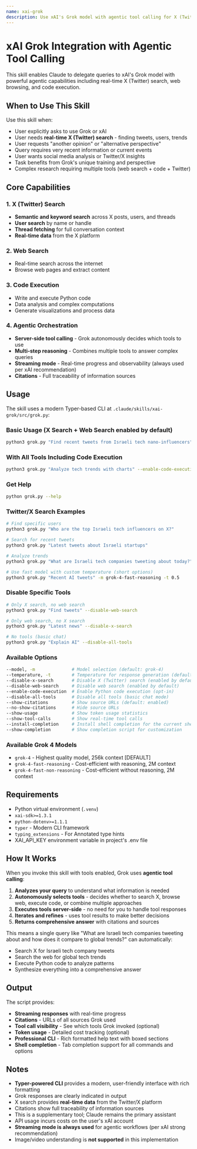 ```yaml
---
name: xai-grok
description: Use xAI's Grok model with agentic tool calling for X (Twitter) search, web search, code execution, and real-time data access. Invoke when user needs Twitter/X insights, current events, alternative perspectives, or complex multi-step research.
---
```


# xAI Grok Integration with Agentic Tool Calling

This skill enables Claude to delegate queries to xAI's Grok model with powerful agentic capabilities including real-time X (Twitter) search, web browsing, and code execution.

## When to Use This Skill

Use this skill when:
- User explicitly asks to use Grok or xAI
- User needs **real-time X (Twitter) search** - finding tweets, users, trends
- User requests "another opinion" or "alternative perspective"
- Query requires very recent information or current events
- User wants social media analysis or Twitter/X insights
- Task benefits from Grok's unique training and perspective
- Complex research requiring multiple tools (web search + code + Twitter)

## Core Capabilities

### 1. X (Twitter) Search
- **Semantic and keyword search** across X posts, users, and threads
- **User search** by name or handle
- **Thread fetching** for full conversation context
- **Real-time data** from the X platform

### 2. Web Search
- Real-time search across the internet
- Browse web pages and extract content

### 3. Code Execution
- Write and execute Python code
- Data analysis and complex computations
- Generate visualizations and process data

### 4. Agentic Orchestration
- **Server-side tool calling** - Grok autonomously decides which tools to use
- **Multi-step reasoning** - Combines multiple tools to answer complex queries
- **Streaming mode** - Real-time progress and observability (always used per xAI recommendation)
- **Citations** - Full traceability of information sources

## Usage

The skill uses a modern Typer-based CLI at `.claude/skills/xai-grok/src/grok.py`:

### Basic Usage (X Search + Web Search enabled by default)

```bash
python3 grok.py "Find recent tweets from Israeli tech nano-influencers"
```

### With All Tools Including Code Execution

```bash
python3 grok.py "Analyze tech trends with charts" --enable-code-execution
```

### Get Help

```bash
python grok.py --help
```

### Twitter/X Search Examples

```bash
# Find specific users
python3 grok.py "Who are the top Israeli tech influencers on X?"

# Search for recent tweets
python3 grok.py "Latest tweets about Israeli startups"

# Analyze trends
python3 grok.py "What are Israeli tech companies tweeting about today?"

# Use fast model with custom temperature (short options)
python3 grok.py "Recent AI tweets" -m grok-4-fast-reasoning -t 0.5
```

### Disable Specific Tools

```bash
# Only X search, no web search
python3 grok.py "Find tweets" --disable-web-search

# Only web search, no X search
python3 grok.py "Latest news" --disable-x-search

# No tools (basic chat)
python3 grok.py "Explain AI" --disable-all-tools
```

### Available Options

```bash
--model, -m              # Model selection (default: grok-4)
--temperature, -t        # Temperature for response generation (default: 0.3)
--disable-x-search       # Disable X (Twitter) search (enabled by default)
--disable-web-search     # Disable web search (enabled by default)
--enable-code-execution  # Enable Python code execution (opt-in)
--disable-all-tools      # Disable all tools (basic chat mode)
--show-citations         # Show source URLs (default: enabled)
--no-show-citations      # Hide source URLs
--show-usage             # Show token usage statistics
--show-tool-calls        # Show real-time tool calls
--install-completion     # Install shell completion for the current shell
--show-completion        # Show completion script for customization
```

### Available Grok 4 Models

- `grok-4` - Highest quality model, 256k context [DEFAULT]
- `grok-4-fast-reasoning` - Cost-efficient with reasoning, 2M context
- `grok-4-fast-non-reasoning` - Cost-efficient without reasoning, 2M context

## Requirements

- Python virtual environment (`.venv`)
- `xai-sdk>=1.3.1`
- `python-dotenv>=1.1.1`
- `typer` - Modern CLI framework
- `typing_extensions` - For Annotated type hints
- XAI_API_KEY environment variable in project's .env file

## How It Works

When you invoke this skill with tools enabled, Grok uses **agentic tool calling**:

1. **Analyzes your query** to understand what information is needed
2. **Autonomously selects tools** - decides whether to search X, browse web, execute code, or combine multiple approaches
3. **Executes tools server-side** - no need for you to handle tool responses
4. **Iterates and refines** - uses tool results to make better decisions
5. **Returns comprehensive answer** with citations and sources

This means a single query like "What are Israeli tech companies tweeting about and how does it compare to global trends?" can automatically:
- Search X for Israeli tech company tweets
- Search the web for global tech trends
- Execute Python code to analyze patterns
- Synthesize everything into a comprehensive answer

## Output

The script provides:
- **Streaming responses** with real-time progress
- **Citations** - URLs of all sources Grok used
- **Tool call visibility** - See which tools Grok invoked (optional)
- **Token usage** - Detailed cost tracking (optional)
- **Professional CLI** - Rich formatted help text with boxed sections
- **Shell completion** - Tab completion support for all commands and options

## Notes

- **Typer-powered CLI** provides a modern, user-friendly interface with rich formatting
- Grok responses are clearly indicated in output
- X search provides **real-time data** from the Twitter/X platform
- Citations show full traceability of information sources
- This is a supplementary tool; Claude remains the primary assistant
- API usage incurs costs on the user's xAI account
- **Streaming mode is always used** for agentic workflows (per xAI strong recommendation)
- Image/video understanding is **not supported** in this implementation
